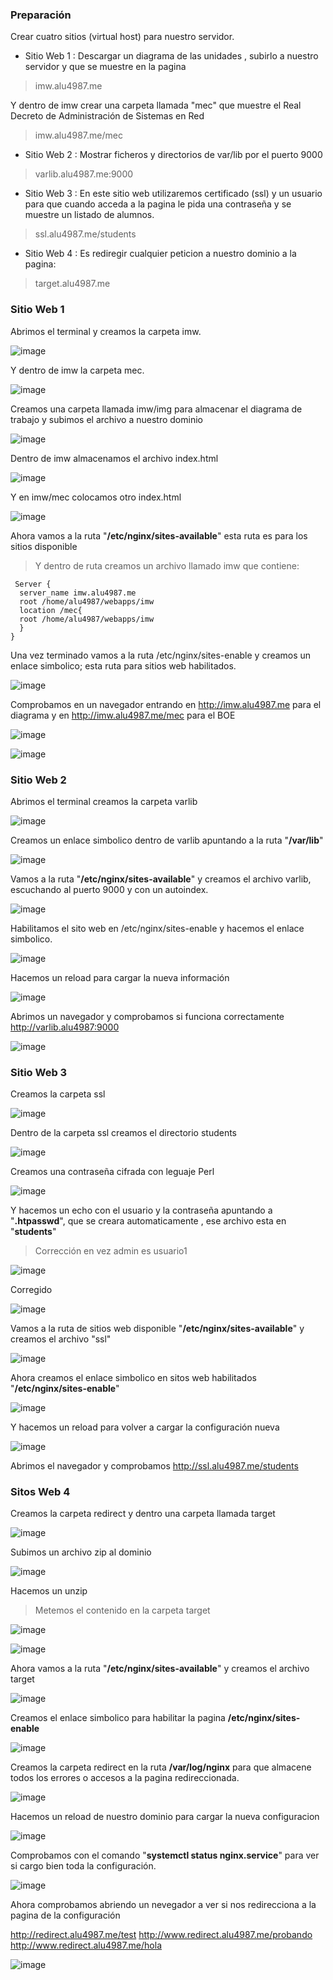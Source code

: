 ### Preparación

Crear cuatro sitios (virtual host) para nuestro servidor.

* Sitio Web 1 : Descargar un diagrama de las unidades , subirlo a nuestro servidor y que se muestre en la pagina

>imw.alu4987.me

  Y dentro de imw crear una carpeta llamada "mec" que muestre el Real Decreto de Administración de Sistemas en Red

>imw.alu4987.me/mec

* Sitio Web 2 : Mostrar ficheros y directorios de var/lib por el puerto 9000

>varlib.alu4987.me:9000

* Sitio Web 3 : En este sitio web utilizaremos certificado (ssl) y un usuario para que cuando acceda a la pagina le pida una contraseña y se muestre un listado de alumnos.

>ssl.alu4987.me/students

* Sitio Web 4 : Es rediregir cualquier peticion a nuestro dominio a la pagina:

>target.alu4987.me

### Sitio Web 1

Abrimos el terminal y creamos la carpeta imw.

![image](img/img01.png)

Y dentro de imw la carpeta mec.

![image](img/img2.png)

Creamos una carpeta llamada imw/img para almacenar el diagrama de trabajo y subimos el archivo a nuestro dominio

![image](img/img4.png)

Dentro de imw almacenamos el archivo index.html

![image](img/img3.png)

Y en imw/mec colocamos otro index.html

![image](img/img7.png)

Ahora vamos a la ruta "**/etc/nginx/sites-available**" esta ruta es para los sitios disponible

> Y dentro de ruta creamos un archivo llamado imw que contiene:
~~~
 Server {
  server_name imw.alu4987.me
  root /home/alu4987/webapps/imw
  location /mec{
  root /home/alu4987/webapps/imw
  }
}
~~~

Una vez terminado vamos a la ruta /etc/nginx/sites-enable y creamos un enlace simbolico; esta ruta para sitios web habilitados.

![image](img/img5.png)

Comprobamos en un navegador entrando en <http://imw.alu4987.me> para el diagrama y en <http://imw.alu4987.me/mec> para el BOE

![image](img/img03.png)

![image](img/img05.png)

### Sitio Web 2

Abrimos el terminal creamos la carpeta varlib

![image](img/img8.png)

Creamos un enlace simbolico dentro de varlib apuntando a la ruta "**/var/lib**"

![image](img/img9.png)

Vamos a la ruta "**/etc/nginx/sites-available**" y creamos el archivo varlib, escuchando al puerto 9000 y con un autoindex.

![image](img/img10.png)

Habilitamos el sito web en /etc/nginx/sites-enable y hacemos el enlace simbolico.

![image](img/img11.png)

Hacemos un reload para cargar la nueva información

![image](img/img0.png)

Abrimos un navegador y comprobamos si funciona correctamente <http://varlib.alu4987:9000>

![image](img/img12.png)

### Sitio Web 3

Creamos la carpeta ssl

![image](img/img13.png)

Dentro de la carpeta ssl creamos el directorio students

![image](img/img14.png)

Creamos una contraseña cifrada con leguaje Perl

![image](img/img15.png)

Y hacemos un echo con el usuario y la contraseña apuntando a "**.htpasswd**", que se creara automaticamente , ese archivo esta en "**students**"

> Corrección en vez admin es usuario1

![image](img/img16.png)

Corregido

![image](img/img17.png)

Vamos a la ruta de sitios web disponible "**/etc/nginx/sites-available**" y creamos el archivo "ssl"

![image](img/img18.png)

Ahora creamos el enlace simbolico en sitos web habilitados "**/etc/nginx/sites-enable**"

![image](img/img19.png)

Y hacemos un reload para volver a cargar la configuración nueva

![image](img/img0.png)

Abrimos el navegador y comprobamos <http://ssl.alu4987.me/students>

### Sitos Web 4

Creamos la carpeta redirect y dentro una carpeta llamada target

![image](img/img20.png)

Subimos un archivo zip al dominio

![image](img/img21.png)

Hacemos un unzip

> Metemos el contenido en la carpeta target

![image](img/img22.png)

![image](img/img23.png)

Ahora vamos a la ruta "**/etc/nginx/sites-available**" y creamos el archivo target

![image](img/img24.png)

Creamos el enlace simbolico para habilitar la pagina **/etc/nginx/sites-enable**

![image](img/img25.png)

Creamos la carpeta redirect en la ruta **/var/log/nginx** para que almacene todos los errores o accesos a la pagina redireccionada.

![image](img/img26.png)

Hacemos un reload de nuestro dominio para cargar la nueva configuracion

![image](img/img0.png)

Comprobamos con el comando "**systemctl status nginx.service**" para ver si cargo bien toda la configuración.

![image](img/img27.png)

Ahora comprobamos abriendo un nevegador a ver si nos redirecciona a la pagina de la configuración

<http://redirect.alu4987.me/test>
<http://www.redirect.alu4987.me/probando>
<http://www.redirect.alu4987.me/hola>

![image](img/img28.png)
